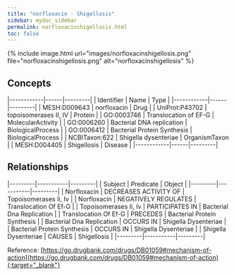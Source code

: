 ```yaml
---
title: "norfloxacin - Shigellosis"
sidebar: mydoc_sidebar
permalink: norfloxacinshigellosis.html
toc: false 
---
```


{% include image.html url="images/norfloxacinshigellosis.png" file="norfloxacinshigellosis.png" alt="norfloxacinshigellosis" %}

## Concepts

|------------|------|---------|
| Identifier | Name | Type    |
|------------|------|---------|
| MESH:D009643 | norfloxacin | Drug |
| UniProt:P43702 | topoisomerases II, IV | Protein |
| GO:0003746 | Translocation of EF-G | MolecularActivity |
| GO:0006260 | Bacterial DNA replication | BiologicalProcess |
| GO:0006412 | Bacterial Protein Synthesis | BiologicalProcess |
| NCBITaxon:622 | Shigella dysenteriae | OrganismTaxon |
| MESH:D004405 | Shigellosis | Disease |
|------------|------|---------|

## Relationships

|---------|-----------|---------|
| Subject | Predicate | Object  |
|---------|-----------|---------|
| Norfloxacin | DECREASES ACTIVITY OF | Topoisomerases Ii, Iv |
| Norfloxacin | NEGATIVELY REGULATES | Translocation Of Ef-G |
| Topoisomerases Ii, Iv | PARTICIPATES IN | Bacterial Dna Replication |
| Translocation Of Ef-G | PRECEDES | Bacterial Protein Synthesis |
| Bacterial Dna Replication | OCCURS IN | Shigella Dysenteriae |
| Bacterial Protein Synthesis | OCCURS IN | Shigella Dysenteriae |
| Shigella Dysenteriae | CAUSES | Shigellosis |
|---------|-----------|---------|

Reference: [https://go.drugbank.com/drugs/DB01059#mechanism-of-action](https://go.drugbank.com/drugs/DB01059#mechanism-of-action){:target="_blank"}
